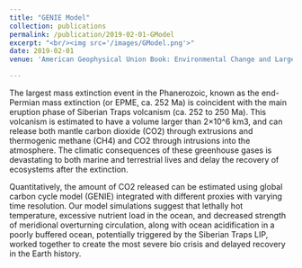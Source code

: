 ```yaml
---
title: "GENIE Model"
collection: publications
permalink: /publication/2019-02-01-GModel
excerpt: "<br/><img src='/images/GModel.png'>"
date: 2019-02-01
venue: 'American Geophysical Union Book: Environmental Change and Large Igneous Province: The Deadly Kiss of LIPs '

---
```

The largest mass extinction event in the Phanerozoic, known as the end-Permian mass extinction (or EPME, ca. 252 Ma) is coincident with the main eruption phase of Siberian Traps volcanism (ca. 252 to 250 Ma). This volcanism is estimated to have a volume larger than 2×10^6 km3, and can release both mantle carbon dioxide (CO2) through extrusions and thermogenic methane (CH4) and CO2 through intrusions into the atmosphere. The climatic consequences of these greenhouse gases is devastating to both marine and terrestrial lives and delay the recovery of ecosystems after the extinction.

Quantitatively, the amount of CO2 released can be estimated using global carbon cycle model (GENIE) integrated with different proxies with varying time resolution. Our model simulations suggest that lethally hot temperature, excessive nutrient load in the ocean, and decreased strength of meridional overturning circulation, along with ocean acidification in a poorly buffered ocean, potentially triggered by the Siberian Traps LIP, worked together to create the most severe bio crisis and delayed recovery in the Earth history.
